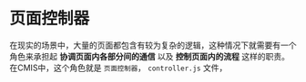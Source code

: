 # 页面控制器

在现实的场景中，大量的页面都包含有较为复杂的逻辑，这种情况下就需要有一个角色来承担起 **协调页面内各部分间的通信** 以及 **控制页面内的流程** 这样的职责。在CMIS中，这个角色就是 ```页面控制器```， ```controller.js``` 文件，